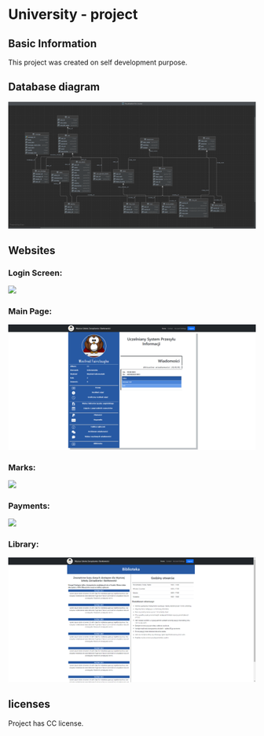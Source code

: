 <h1> University - project </h1>
<h2> Basic Information </h2>
<p> This project was created on self development purpose. </p>
<h2> Database diagram </h2>
<img src="src/main/resources/screenshots/Diagrams/Diagram.PNG">
<h2> Websites </h2>
<h3> Login Screen: </h3>
  <img src="src/main/resources/screenshots/Diagrams/login.PNG">
<h3> Main Page: </h3>
  <img src="src/main/resources/screenshots/Diagrams/index.PNG">
<h3> Marks: </h3>
  <img src="src/main/resources/screenshots/Diagrams/marks.PNG">
<h3> Payments: </h3>
  <img src="src/main/resources/screenshots/Diagrams/payments.PNG">
<h3> Library: </h3>
  <img src="src/main/resources/screenshots/Diagrams/library.PNG">
<h2> licenses </h2>
Project has CC license.

